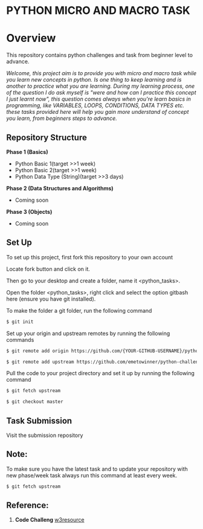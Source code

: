 # **PYTHON MICRO AND MACRO TASK**

# **Overview**

This repository contains python challenges and task from beginner level to advance.

_Welcome, this project aim is to provide you with micro and macro task while you learn new concepts in python. Is one thing to keep learning and is another to practice what you are learning. During my learning process, one of the question I do ask myself is &quot;were and how can I practice this concept I just learnt now&quot;, this question comes always when you&#39;re learn basics in programming, like VARIABLES, LOOPS, CONDITIONS, DATA TYPES etc. these tasks provided here will help you gain more understand of concept you learn, from beginners steps to advance._

## Repository Structure

**Phase 1 (Basics)**

- Python Basic 1(target >>1 week)
- Python Basic 2(target >>1 week)
- Python Data Type (String)(target >>3 days)

**Phase 2 (Data Structures and Algorithms)**

- Coming soon

**Phase 3 (Objects)**

- Coming soon

## Set Up

To set up this project, first fork this repository to your own account

Locate fork button and click on it.

Then go to your desktop and create a folder, name it <python_tasks>.

Open the folder <python_tasks>, right click and select the option gitbash here (ensure you have git installed).

To make the folder a git folder, run the following command

```sh
$ git init
```

Set up your origin and upstream remotes by running the following commands

```sh
$ git remote add origin https://github.com/{YOUR-GITHUB-USERNAME}/python-challenges.git
```

```sh
$ git remote add upstream https://github.com/emetowinner/python-challenges.git
```

Pull the code to your project directory and set it up by running the following command

```sh
$ git fetch upstream
```

```sh
$ git checkout master
```

## Task Submission

Visit the submission repository

## Note:

To make sure you have the latest task and to update your repository with new phase/week task always run this command at least every week.

```sh
$ git fetch upstream
```

## Reference:

1. **Code Challeng** [w3resource](https://www.w3resource.com/)
